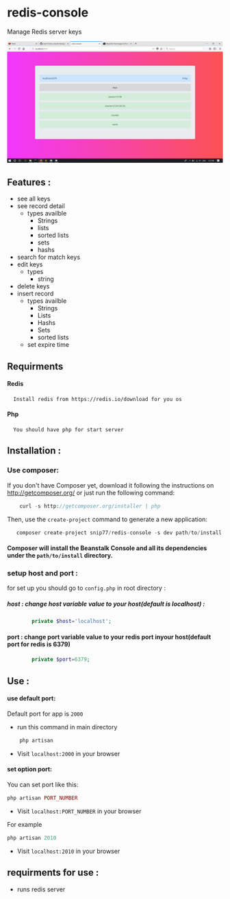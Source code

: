 # redis-console
Manage Redis server keys

![Loading . . .](Cover/index.png)

## Features :
  - see all keys
  - see record detail
    - types availble
      - Strings
      - lists
      - sorted lists
      - sets
      - hashs
  - search for match keys
  - edit keys
    - types
      - string
  - delete keys
  - insert record
    - types  availble 
      - Strings
      - Lists
      - Hashs
      - Sets
      - sorted lists
    - set expire time
    
    

## Requirments
#### Redis
  
      Install redis from https://redis.io/download for you os
 #### Php
  
      You should have php for start server


## Installation :

###   Use composer:
   If you don't have Composer yet, download it following the instructions on http://getcomposer.org/ or just run the following command:

```php
    curl -s http://getcomposer.org/installer | php 
```
  Then, use the `create-project` command to generate a new application:
  
 ```php
    composer create-project snip77/redis-console -s dev path/to/install
 ```
 #### Composer will install the Beanstalk Console and all its dependencies under the `path/to/install` directory.
 
### setup host and port :
  for set up you should go to ```config.php``` in root directory :
  
##### host : change host variable value to your host(default is localhost) :
```php
        private $host='localhost'; 
```
      
####  port  : change port variable value to your redis port inyour host(default port for redis is 6379)

```php
        private $port=6379;
```

## Use :
  #### use default port:
  Default port for app is `2000`
  - run this command in main directory
    
```php
    php artisan
```  

  - Visit `localhost:2000` in your browser
  
  #### set option port:
   You can set port like this:
```php
php artisan PORT_NUMBER
``` 
  - Visit `localhost:PORT_NUMBER` in your browser
  
  For example 
 
 ```php
php artisan 2010
``` 
  - Visit `localhost:2010` in your browser
  
  
## requirments for use :
  
  - runs redis server
